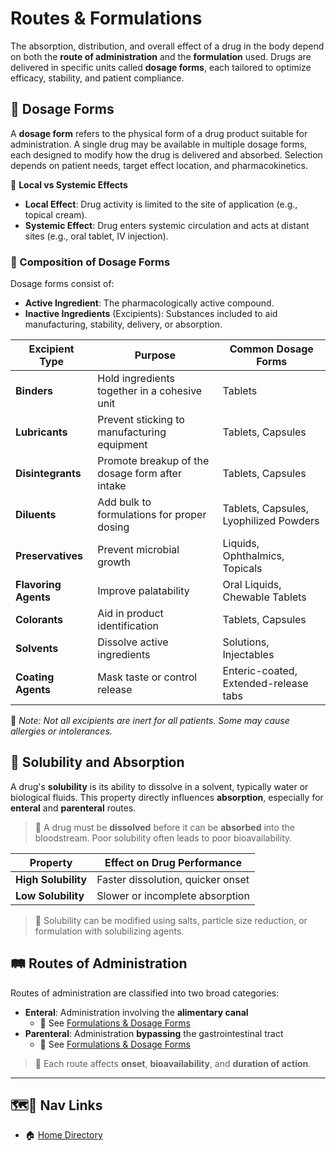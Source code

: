# Routes & Formulations

The absorption, distribution, and overall effect of a drug in the body depend on both the **route of administration** and the **formulation** used. Drugs are delivered in specific units called **dosage forms**, each tailored to optimize efficacy, stability, and patient compliance.

## 💊 Dosage Forms

A **dosage form** refers to the physical form of a drug product suitable for administration. A single drug may be available in multiple dosage forms, each designed to modify how the drug is delivered and absorbed. Selection depends on patient needs, target effect location, and pharmacokinetics.

🔑 **Local vs Systemic Effects**

- **Local Effect**: Drug activity is limited to the site of application (e.g., topical cream).
- **Systemic Effect**: Drug enters systemic circulation and acts at distant sites (e.g., oral tablet, IV injection).

### 🧪 Composition of Dosage Forms

Dosage forms consist of:

- **Active Ingredient**: The pharmacologically active compound.
- **Inactive Ingredients** (Excipients): Substances included to aid manufacturing, stability, delivery, or absorption.

| Excipient Type | Purpose | Common Dosage Forms |
|----------------|---------|---------------------|
| **Binders** | Hold ingredients together in a cohesive unit | Tablets |
| **Lubricants** | Prevent sticking to manufacturing equipment | Tablets, Capsules |
| **Disintegrants** | Promote breakup of the dosage form after intake  | Tablets, Capsules |
| **Diluents** | Add bulk to formulations for proper dosing | Tablets, Capsules, Lyophilized Powders |
| **Preservatives** | Prevent microbial growth | Liquids, Ophthalmics, Topicals |
| **Flavoring Agents** | Improve palatability | Oral Liquids, Chewable Tablets |
| **Colorants** | Aid in product identification | Tablets, Capsules |
| **Solvents** | Dissolve active ingredients | Solutions, Injectables |
| **Coating Agents** | Mask taste or control release | Enteric-coated, Extended-release tabs|

📍 *Note: Not all excipients are inert for all patients. Some may cause allergies or intolerances.*

## 🧫 Solubility and Absorption

A drug's **solubility** is its ability to dissolve in a solvent, typically water or biological fluids. This property directly influences **absorption**, especially for **enteral** and **parenteral** routes.

> 🔑 A drug must be **dissolved** before it can be **absorbed** into the bloodstream. Poor solubility often leads to poor bioavailability.

| Property            | Effect on Drug Performance        |
| ------------------- | --------------------------------- |
| **High Solubility** | Faster dissolution, quicker onset |
| **Low Solubility**  | Slower or incomplete absorption   |

> 📍 Solubility can be modified using salts, particle size reduction, or formulation with solubilizing agents.

## 🛤️ Routes of Administration

Routes of administration are classified into two broad categories:

- **Enteral**: Administration involving the **alimentary canal**
  - 🔗 See [Formulations & Dosage Forms](./ref/formulations/enteral_routes.md)
- **Parenteral**: Administration **bypassing** the gastrointestinal tract
  - 🔗 See [Formulations & Dosage Forms](./ref/formulations/parenteral_routes.md)

> 📌 Each route affects **onset**, **bioavailability**, and **duration of action**.

---

## 🗺️🔗 Nav Links

- 🏠 [Home Directory](./readme.md)
